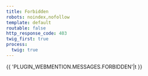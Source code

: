```yaml
---
title: Forbidden
robots: noindex,nofollow
template: default
routable: false
http_response_code: 403
twig_first: true
process:
  twig: true
---
```


{{ 'PLUGIN_WEBMENTION.MESSAGES.FORBIDDEN'|t }}

